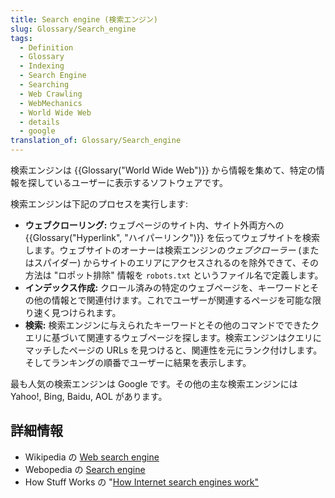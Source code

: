 ```yaml
---
title: Search engine (検索エンジン)
slug: Glossary/Search_engine
tags:
  - Definition
  - Glossary
  - Indexing
  - Search Engine
  - Searching
  - Web Crawling
  - WebMechanics
  - World Wide Web
  - details
  - google
translation_of: Glossary/Search_engine
---
```

<p>検索エンジンは {{Glossary("World Wide Web")}} から情報を集めて、特定の情報を探しているユーザーに表示するソフトウェアです。</p>

<p>検索エンジンは下記のプロセスを実行します:</p>

<ul>
 <li><strong>ウェブクローリング: </strong>ウェブページのサイト内、サイト外両方への {{Glossary("Hyperlink", "ハイパーリンク")}} を伝ってウェブサイトを検索します。ウェブサイトのオーナーは検索エンジンの<em>ウェブクローラー</em> (またはスパイダー) からサイトのエリアにアクセスされるのを除外できて、その方法は "ロポット排除" 情報を <code>robots.txt</code> というファイル名で定義します。</li>
 <li><strong>インデックス作成:</strong> クロール済みの特定のウェブページを、キーワードとその他の情報とで関連付けます。これでユーザーが関連するページを可能な限り速く見つけられます。</li>
 <li><strong>検索:</strong> 検索エンジンに与えられたキーワードとその他のコマンドでできたクエリに基づいて関連するウェブページを探します。検索エンジンはクエリにマッチしたページの URLs を見つけると、関連性を元にランク付けします。そしてランキングの順番でユーザーに結果を表示します。</li>
</ul>

<p>最も人気の検索エンジンは Google です。その他の主な検索エンジンには Yahoo!, Bing, Baidu, AOL があります。</p>

<h2 id="Learn_more" name="Learn_more">詳細情報</h2>

<ul>
 <li>Wikipedia の <a href="https://en.wikipedia.org/wiki/Web_search_engine">Web search engine</a></li>
 <li>Webopedia の <a href="https://www.webopedia.com/TERM/S/search_engine.html">Search engine</a></li>
 <li>How Stuff Works の "<a href="https://computer.howstuffworks.com/internet/basics/search-engine.htm">How Internet search engines work"</a></li>
</ul>
